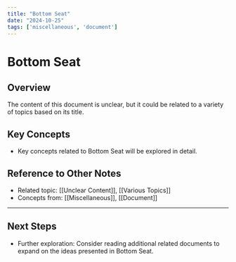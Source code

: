 ```yaml
---
title: "Bottom Seat"
date: "2024-10-25"
tags: ['miscellaneous', 'document']
---
```


# Bottom Seat

## Overview

The content of this document is unclear, but it could be related to a variety of topics based on its title.

## Key Concepts

- Key concepts related to Bottom Seat will be explored in detail.
  
## Reference to Other Notes

- Related topic: [[Unclear Content]], [[Various Topics]]
- Concepts from: [[Miscellaneous]], [[Document]]
---

## Next Steps

- Further exploration: Consider reading additional related documents to expand on the ideas presented in Bottom Seat.
